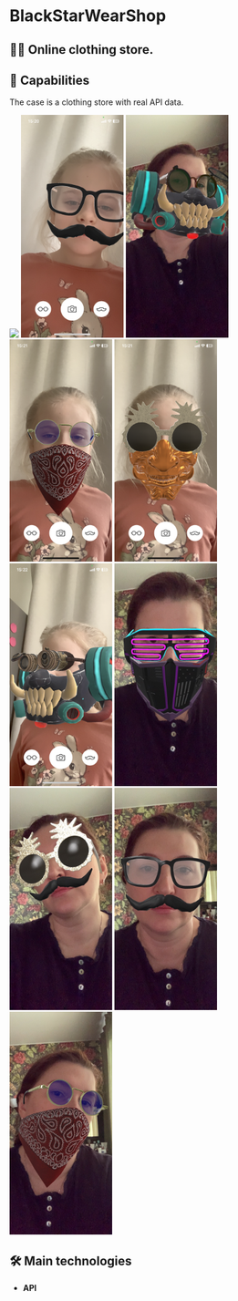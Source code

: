 # BlackStarWearShop

## 👖👚 Online clothing store. 

## 🚀 Capabilities
<p> The case is a clothing store with real API data. </p>

<p>

 <img style="width: 180px;" src="https://github.com/NovikovaOlga/BlackStarWearShop/blob/main/screens/Demo0.gif">
 <img style="width: 180px;" src="https://github.com/NovikovaOlga/Mask/blob/main/screens/screen1.PNG">
 <img style="width: 180px;" src="https://github.com/NovikovaOlga/Mask/blob/main/screens/screen7.JPG">  
 <img style="width: 180px;" src="https://github.com/NovikovaOlga/Mask/blob/main/screens/screen2.PNG">
 <img style="width: 180px;" src="https://github.com/NovikovaOlga/Mask/blob/main/screens/screen3.PNG">
 <img style="width: 180px;" src="https://github.com/NovikovaOlga/Mask/blob/main/screens/screen4.PNG">
 <img style="width: 180px;" src="https://github.com/NovikovaOlga/Mask/blob/main/screens/screen5.JPG">
 <img style="width: 180px;" src="https://github.com/NovikovaOlga/Mask/blob/main/screens/screen6.JPG">
 <img style="width: 180px;" src="https://github.com/NovikovaOlga/Mask/blob/main/screens/screen8.JPG">
 <img style="width: 180px;" src="https://github.com/NovikovaOlga/Mask/blob/main/screens/screen9.JPG">
 <p>

## 🛠️ Main technologies
 - **API**
